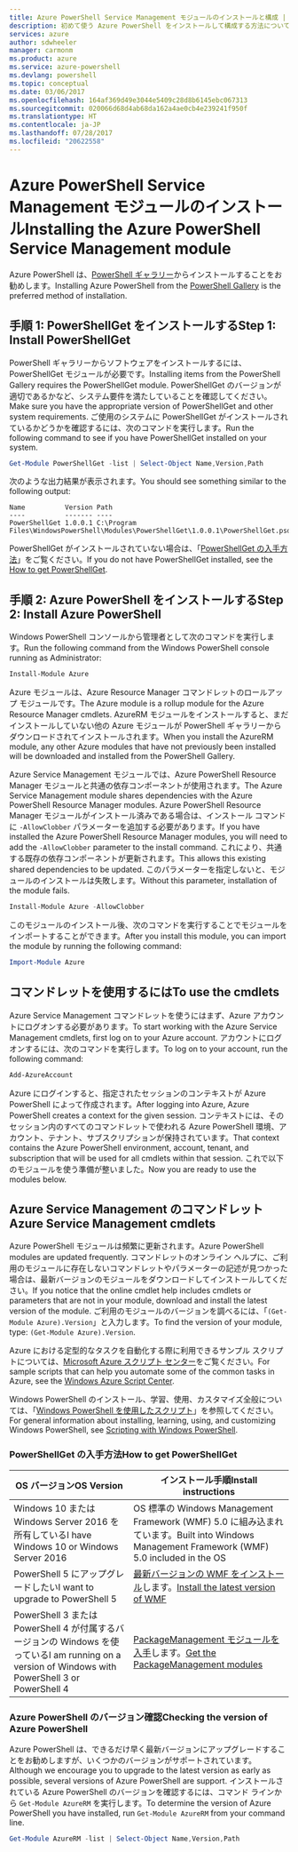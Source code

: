 ```yaml
---
title: Azure PowerShell Service Management モジュールのインストールと構成 | Microsoft Docs
description: 初めて使う Azure PowerShell をインストールして構成する方法について説明します。
services: azure
author: sdwheeler
manager: carmonm
ms.product: azure
ms.service: azure-powershell
ms.devlang: powershell
ms.topic: conceptual
ms.date: 03/06/2017
ms.openlocfilehash: 164af369d49e3044e5409c28d8b6145ebc067313
ms.sourcegitcommit: 020066d68d4ab68da162a4ae0cb4e239241f950f
ms.translationtype: HT
ms.contentlocale: ja-JP
ms.lasthandoff: 07/28/2017
ms.locfileid: "20622558"
---
```

# <a name="installing-the-azure-powershell-service-management-module"></a><span data-ttu-id="b1d8b-103">Azure PowerShell Service Management モジュールのインストール</span><span class="sxs-lookup"><span data-stu-id="b1d8b-103">Installing the Azure PowerShell Service Management module</span></span>

<span data-ttu-id="b1d8b-104">Azure PowerShell は、[PowerShell ギャラリー](https://www.powershellgallery.com/)からインストールすることをお勧めします。</span><span class="sxs-lookup"><span data-stu-id="b1d8b-104">Installing Azure PowerShell from the [PowerShell Gallery](https://www.powershellgallery.com/) is the preferred method of installation.</span></span>

## <a name="step-1-install-powershellget"></a><span data-ttu-id="b1d8b-105">手順 1: PowerShellGet をインストールする</span><span class="sxs-lookup"><span data-stu-id="b1d8b-105">Step 1: Install PowerShellGet</span></span>

<span data-ttu-id="b1d8b-106">PowerShell ギャラリーからソフトウェアをインストールするには、PowerShellGet モジュールが必要です。</span><span class="sxs-lookup"><span data-stu-id="b1d8b-106">Installing items from the PowerShell Gallery requires the PowerShellGet module.</span></span> <span data-ttu-id="b1d8b-107">PowerShellGet のバージョンが適切であるかなど、システム要件を満たしていることを確認してください。</span><span class="sxs-lookup"><span data-stu-id="b1d8b-107">Make sure you have the appropriate version of PowerShellGet and other system requirements.</span></span> <span data-ttu-id="b1d8b-108">ご使用のシステムに PowerShellGet がインストールされているかどうかを確認するには、次のコマンドを実行します。</span><span class="sxs-lookup"><span data-stu-id="b1d8b-108">Run the following command to see if you have PowerShellGet installed on your system.</span></span>

```powershell
Get-Module PowerShellGet -list | Select-Object Name,Version,Path
```

<span data-ttu-id="b1d8b-109">次のような出力結果が表示されます。</span><span class="sxs-lookup"><span data-stu-id="b1d8b-109">You should see something similar to the following output:</span></span>

```
Name          Version Path
----          ------- ----
PowerShellGet 1.0.0.1 C:\Program Files\WindowsPowerShell\Modules\PowerShellGet\1.0.0.1\PowerShellGet.psd1
```

<span data-ttu-id="b1d8b-110">PowerShellGet がインストールされていない場合は、「[PowerShellGet の入手方法](#how-to-get-powershellget)」をご覧ください。</span><span class="sxs-lookup"><span data-stu-id="b1d8b-110">If you do not have PowerShellGet installed, see the [How to get PowerShellGet](#how-to-get-powershellget).</span></span>

## <a name="step-2-install-azure-powershell"></a><span data-ttu-id="b1d8b-111">手順 2: Azure PowerShell をインストールする</span><span class="sxs-lookup"><span data-stu-id="b1d8b-111">Step 2: Install Azure PowerShell</span></span>

<span data-ttu-id="b1d8b-112">Windows PowerShell コンソールから管理者として次のコマンドを実行します。</span><span class="sxs-lookup"><span data-stu-id="b1d8b-112">Run the following command from the Windows PowerShell console running as Administrator:</span></span>

```powershell
Install-Module Azure
```

<span data-ttu-id="b1d8b-113">Azure モジュールは、Azure Resource Manager コマンドレットのロールアップ モジュールです。</span><span class="sxs-lookup"><span data-stu-id="b1d8b-113">The Azure module is a rollup module for the Azure Resource Manager cmdlets.</span></span> <span data-ttu-id="b1d8b-114">AzureRM モジュールをインストールすると、まだインストールしていない他の Azure モジュールが PowerShell ギャラリーからダウンロードされてインストールされます。</span><span class="sxs-lookup"><span data-stu-id="b1d8b-114">When you install the AzureRM module, any other Azure modules that have not previously been installed will be downloaded and installed from the PowerShell Gallery.</span></span>

<span data-ttu-id="b1d8b-115">Azure Service Management モジュールでは、Azure PowerShell Resource Manager モジュールと共通の依存コンポーネントが使用されます。</span><span class="sxs-lookup"><span data-stu-id="b1d8b-115">The Azure Service Management module shares dependencies with the Azure PowerShell Resource Manager modules.</span></span> <span data-ttu-id="b1d8b-116">Azure PowerShell Resource Manager モジュールがインストール済みである場合は、インストール コマンドに `-AllowClobber` パラメーターを追加する必要があります。</span><span class="sxs-lookup"><span data-stu-id="b1d8b-116">If you have installed the Azure PowerShell Resource Manager modules, you will need to add the `-AllowClobber` parameter to the install command.</span></span> <span data-ttu-id="b1d8b-117">これにより、共通する既存の依存コンポーネントが更新されます。</span><span class="sxs-lookup"><span data-stu-id="b1d8b-117">This allows this existing shared dependencies to be updated.</span></span> <span data-ttu-id="b1d8b-118">このパラメーターを指定しないと、モジュールのインストールは失敗します。</span><span class="sxs-lookup"><span data-stu-id="b1d8b-118">Without this parameter, installation of the module fails.</span></span>

```powershell
Install-Module Azure -AllowClobber
```

<span data-ttu-id="b1d8b-119">このモジュールのインストール後、次のコマンドを実行することでモジュールをインポートすることができます。</span><span class="sxs-lookup"><span data-stu-id="b1d8b-119">After you install this module, you can import the module by running the following command:</span></span>

```powershell
Import-Module Azure
```

## <a name="to-use-the-cmdlets"></a><span data-ttu-id="b1d8b-120">コマンドレットを使用するには</span><span class="sxs-lookup"><span data-stu-id="b1d8b-120">To use the cmdlets</span></span>

<span data-ttu-id="b1d8b-121">Azure Service Management コマンドレットを使うにはまず、Azure アカウントにログオンする必要があります。</span><span class="sxs-lookup"><span data-stu-id="b1d8b-121">To start working with the Azure Service Management cmdlets, first log on to your Azure account.</span></span> <span data-ttu-id="b1d8b-122">アカウントにログオンするには、次のコマンドを実行します。</span><span class="sxs-lookup"><span data-stu-id="b1d8b-122">To log on to your account, run the following command:</span></span>

```powershell
Add-AzureAccount
```

<span data-ttu-id="b1d8b-123">Azure にログインすると、指定されたセッションのコンテキストが Azure PowerShell によって作成されます。</span><span class="sxs-lookup"><span data-stu-id="b1d8b-123">After logging into Azure, Azure PowerShell creates a context for the given session.</span></span> <span data-ttu-id="b1d8b-124">コンテキストには、そのセッション内のすべてのコマンドレットで使われる Azure PowerShell 環境、アカウント、テナント、サブスクリプションが保持されています。</span><span class="sxs-lookup"><span data-stu-id="b1d8b-124">That context contains the Azure PowerShell environment, account, tenant, and subscription that will be used for all cmdlets within that session.</span></span> <span data-ttu-id="b1d8b-125">これで以下のモジュールを使う準備が整いました。</span><span class="sxs-lookup"><span data-stu-id="b1d8b-125">Now you are ready to use the modules below.</span></span>

## <a name="azure-service-management-cmdlets"></a><span data-ttu-id="b1d8b-126">Azure Service Management のコマンドレット</span><span class="sxs-lookup"><span data-stu-id="b1d8b-126">Azure Service Management cmdlets</span></span>

<span data-ttu-id="b1d8b-127">Azure PowerShell モジュールは頻繁に更新されます。</span><span class="sxs-lookup"><span data-stu-id="b1d8b-127">Azure PowerShell modules are updated frequently.</span></span> <span data-ttu-id="b1d8b-128">コマンドレットのオンライン ヘルプに、ご利用のモジュールに存在しないコマンドレットやパラメーターの記述が見つかった場合は、最新バージョンのモジュールをダウンロードしてインストールしてください。</span><span class="sxs-lookup"><span data-stu-id="b1d8b-128">If you notice that the online cmdlet help includes cmdlets or parameters that are not in your module, download and install the latest version of the module.</span></span> <span data-ttu-id="b1d8b-129">ご利用のモジュールのバージョンを調べるには、「`(Get-Module Azure).Version`」と入力します。</span><span class="sxs-lookup"><span data-stu-id="b1d8b-129">To find the version of your module, type: `(Get-Module Azure).Version`.</span></span>

<span data-ttu-id="b1d8b-130">Azure における定型的なタスクを自動化する際に利用できるサンプル スクリプトについては、[Microsoft Azure スクリプト センター](http://www.windowsazure.com/documentation/scripts/)をご覧ください。</span><span class="sxs-lookup"><span data-stu-id="b1d8b-130">For sample scripts that can help you automate some of the common tasks in Azure, see the [Windows Azure Script Center](http://www.windowsazure.com/documentation/scripts/).</span></span>

<span data-ttu-id="b1d8b-131">Windows PowerShell のインストール、学習、使用、カスタマイズ全般については、「[Windows PowerShell を使用したスクリプト](http://go.microsoft.com/fwlink/p/?linkid=320210)」を参照してください。</span><span class="sxs-lookup"><span data-stu-id="b1d8b-131">For general information about installing, learning, using, and customizing Windows PowerShell, see [Scripting with Windows PowerShell](http://go.microsoft.com/fwlink/p/?linkid=320210).</span></span>

### <a name="how-to-get-powershellget"></a><span data-ttu-id="b1d8b-132">PowerShellGet の入手方法</span><span class="sxs-lookup"><span data-stu-id="b1d8b-132">How to get PowerShellGet</span></span>

|<span data-ttu-id="b1d8b-133">OS バージョン</span><span class="sxs-lookup"><span data-stu-id="b1d8b-133">OS Version</span></span>|<span data-ttu-id="b1d8b-134">インストール手順</span><span class="sxs-lookup"><span data-stu-id="b1d8b-134">Install instructions</span></span>|
|---|---|
|<span data-ttu-id="b1d8b-135">Windows 10 または Windows Server 2016 を所有している</span><span class="sxs-lookup"><span data-stu-id="b1d8b-135">I have Windows 10 or Windows Server 2016</span></span>|<span data-ttu-id="b1d8b-136">OS 標準の Windows Management Framework (WMF) 5.0 に組み込まれています。</span><span class="sxs-lookup"><span data-stu-id="b1d8b-136">Built into Windows Management Framework (WMF) 5.0 included in the OS</span></span>|
|<span data-ttu-id="b1d8b-137">PowerShell 5 にアップグレードしたい</span><span class="sxs-lookup"><span data-stu-id="b1d8b-137">I want to upgrade to PowerShell 5</span></span>|<span data-ttu-id="b1d8b-138">[最新バージョンの WMF をインストール](https://www.microsoft.com/en-us/download/details.aspx?id=54616)します。</span><span class="sxs-lookup"><span data-stu-id="b1d8b-138">[Install the latest version of WMF](https://www.microsoft.com/en-us/download/details.aspx?id=54616)</span></span>|
|<span data-ttu-id="b1d8b-139">PowerShell 3 または PowerShell 4 が付属するバージョンの Windows を使っている</span><span class="sxs-lookup"><span data-stu-id="b1d8b-139">I am running on a version of Windows with PowerShell 3 or PowerShell 4</span></span>|<span data-ttu-id="b1d8b-140">[PackageManagement モジュールを入手](http://go.microsoft.com/fwlink/?LinkID=746217)します。</span><span class="sxs-lookup"><span data-stu-id="b1d8b-140">[Get the PackageManagement modules](http://go.microsoft.com/fwlink/?LinkID=746217)</span></span>|

<a id="helpmechoose"></a>
### <a name="checking-the-version-of-azure-powershell"></a><span data-ttu-id="b1d8b-141">Azure PowerShell のバージョン確認</span><span class="sxs-lookup"><span data-stu-id="b1d8b-141">Checking the version of Azure PowerShell</span></span>

<span data-ttu-id="b1d8b-142">Azure PowerShell は、できるだけ早く最新バージョンにアップグレードすることをお勧めしますが、いくつかのバージョンがサポートされています。</span><span class="sxs-lookup"><span data-stu-id="b1d8b-142">Although we encourage you to upgrade to the latest version as early as possible, several versions of Azure PowerShell are support.</span></span> <span data-ttu-id="b1d8b-143">インストールされている Azure PowerShell のバージョンを確認するには、コマンド ラインから `Get-Module AzureRM` を実行します。</span><span class="sxs-lookup"><span data-stu-id="b1d8b-143">To determine the version of Azure PowerShell you have installed, run `Get-Module AzureRM` from your command line.</span></span>

```powershell
Get-Module AzureRM -list | Select-Object Name,Version,Path
```
